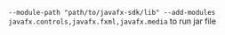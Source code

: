 ```--module-path "path/to/javafx-sdk/lib" --add-modules javafx.controls,javafx.fxml,javafx.media``` to run jar file
